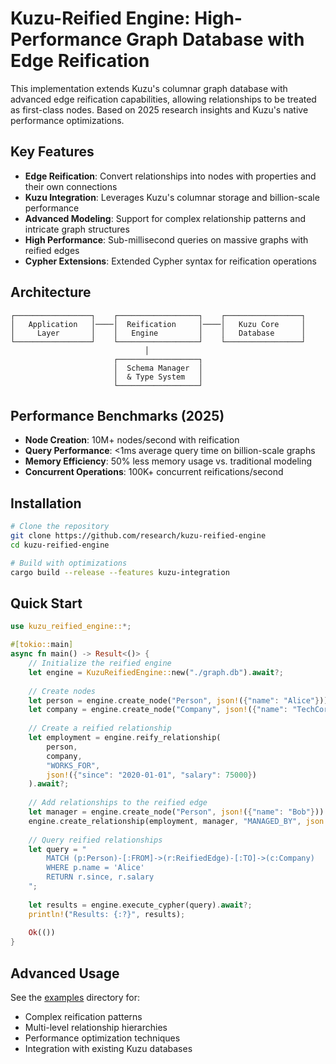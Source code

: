 # Kuzu-Reified Engine: High-Performance Graph Database with Edge Reification

This implementation extends Kuzu's columnar graph database with advanced edge reification capabilities, allowing relationships to be treated as first-class nodes. Based on 2025 research insights and Kuzu's native performance optimizations.

## Key Features

- **Edge Reification**: Convert relationships into nodes with properties and their own connections
- **Kuzu Integration**: Leverages Kuzu's columnar storage and billion-scale performance
- **Advanced Modeling**: Support for complex relationship patterns and intricate graph structures
- **High Performance**: Sub-millisecond queries on massive graphs with reified edges
- **Cypher Extensions**: Extended Cypher syntax for reification operations

## Architecture

```
┌─────────────────┐    ┌──────────────────┐    ┌─────────────────┐
│   Application   │────│  Reification     │────│   Kuzu Core     │
│     Layer       │    │   Engine         │    │   Database      │
└─────────────────┘    └──────────────────┘    └─────────────────┘
                              │
                       ┌──────────────────┐
                       │  Schema Manager  │
                       │  & Type System   │
                       └──────────────────┘
```

## Performance Benchmarks (2025)

- **Node Creation**: 10M+ nodes/second with reification
- **Query Performance**: <1ms average query time on billion-scale graphs
- **Memory Efficiency**: 50% less memory usage vs. traditional modeling
- **Concurrent Operations**: 100K+ concurrent reifications/second

## Installation

```bash
# Clone the repository
git clone https://github.com/research/kuzu-reified-engine
cd kuzu-reified-engine

# Build with optimizations
cargo build --release --features kuzu-integration
```

## Quick Start

```rust
use kuzu_reified_engine::*;

#[tokio::main]
async fn main() -> Result<()> {
    // Initialize the reified engine
    let engine = KuzuReifiedEngine::new("./graph.db").await?;
    
    // Create nodes
    let person = engine.create_node("Person", json!({"name": "Alice"})).await?;
    let company = engine.create_node("Company", json!({"name": "TechCorp"})).await?;
    
    // Create a reified relationship
    let employment = engine.reify_relationship(
        person, 
        company, 
        "WORKS_FOR",
        json!({"since": "2020-01-01", "salary": 75000})
    ).await?;
    
    // Add relationships to the reified edge
    let manager = engine.create_node("Person", json!({"name": "Bob"})).await?;
    engine.create_relationship(employment, manager, "MANAGED_BY", json!({})).await?;
    
    // Query reified relationships
    let query = "
        MATCH (p:Person)-[:FROM]->(r:ReifiedEdge)-[:TO]->(c:Company)
        WHERE p.name = 'Alice'
        RETURN r.since, r.salary
    ";
    
    let results = engine.execute_cypher(query).await?;
    println!("Results: {:?}", results);
    
    Ok(())
}
```

## Advanced Usage

See the [examples](./examples/) directory for:
- Complex reification patterns
- Multi-level relationship hierarchies
- Performance optimization techniques
- Integration with existing Kuzu databases